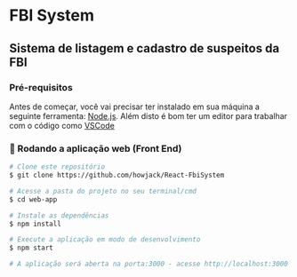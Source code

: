 # FBI System

## Sistema de listagem e cadastro de suspeitos da FBI

### Pré-requisitos

Antes de começar, você vai precisar ter instalado em sua máquina a seguinte ferramenta:
[Node.js](https://nodejs.org/pt-br/).
Além disto é bom ter um editor para trabalhar com o código como [VSCode](https://code.visualstudio.com/)

### 🎲 Rodando a aplicação web (Front End)

```bash
# Clone este repositório
$ git clone https://github.com/howjack/React-FbiSystem

# Acesse a pasta do projeto no seu terminal/cmd
$ cd web-app

# Instale as dependências
$ npm install

# Execute a aplicação em modo de desenvolvimento
$ npm start

# A aplicação será aberta na porta:3000 - acesse http://localhost:3000
```

